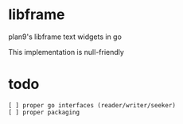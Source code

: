 # libframe
plan9's libframe text widgets in go

This implementation is null-friendly

# todo
```[ ] runes
[ ] proper go interfaces (reader/writer/seeker)
[ ] proper packaging
